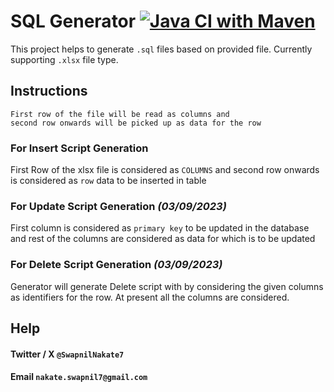# SQL Generator [![Java CI with Maven](https://github.com/swapnilnakate7/sql-generator/actions/workflows/maven.yml/badge.svg?branch=master)](https://github.com/swapnilnakate7/sql-generator/actions/workflows/maven.yml)
This project helps to generate `.sql` files based on provided file.
Currently supporting `.xlsx` file type.


## Instructions
    First row of the file will be read as columns and 
    second row onwards will be picked up as data for the row
### For Insert Script Generation
First Row of the xlsx file is considered as `COLUMNS` and second row
onwards is considered as `row` data to be inserted in table

### For Update Script Generation _(03/09/2023)_
First column is considered as `primary key` to be updated in the database
and rest of the columns are considered as data for which is to be updated

### For Delete Script Generation _(03/09/2023)_
Generator will generate Delete script with by considering the given 
columns as identifiers for the row. At present all the columns are considered.

## Help
#### Twitter / X `@SwapnilNakate7`
#### Email   `nakate.swapnil7@gmail.com`
